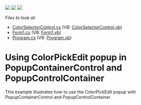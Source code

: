 <!-- default badges list -->
![](https://img.shields.io/endpoint?url=https://codecentral.devexpress.com/api/v1/VersionRange/128623572/14.2.6%2B)
[![](https://img.shields.io/badge/Open_in_DevExpress_Support_Center-FF7200?style=flat-square&logo=DevExpress&logoColor=white)](https://supportcenter.devexpress.com/ticket/details/E4075)
[![](https://img.shields.io/badge/📖_How_to_use_DevExpress_Examples-e9f6fc?style=flat-square)](https://docs.devexpress.com/GeneralInformation/403183)
<!-- default badges end -->
<!-- default file list -->
*Files to look at*:

* [ColorSelectorControl.cs](./CS/ColorSelectorControl.cs) (VB: [ColorSelectorControl.vb](./VB/ColorSelectorControl.vb))
* [Form1.cs](./CS/Form1.cs) (VB: [Form1.vb](./VB/Form1.vb))
* [Program.cs](./CS/Program.cs) (VB: [Program.vb](./VB/Program.vb))
<!-- default file list end -->
# Using ColorPickEdit popup in PopupContainerControl and PopupControlContainer


<p>This example illustrates how to use the ColorPickEdit popup with PopupContainerControl and PopupControlContainer.</p>

<br/>


